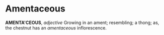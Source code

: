 # Amentaceous

**AMENTA'CEOUS**, _adjective_ Growing in an ament; resembling; a thong; as, the chestnut has an _amentaceous_ inflorescence.